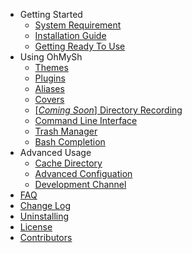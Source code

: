 - Getting Started
  - [System Requirement](/getting-started/system)
  - [Installation Guide](/getting-started/install)
  - [Getting Ready To Use](/getting-started/ready)
- Using OhMySh
  - [Themes](/using/theme)
  - [Plugins](/using/plugin)
  - [Aliases](/using/alias)
  - [Covers](/using/cover)
  - [[*Coming Soon*] Directory Recording](/using/bcd)
  - [Command Line Interface](/using/cli)
  - [Trash Manager](/using/trash)
  - [Bash Completion](/using/comp)
- Advanced Usage
  - [Cache Directory](/using/cache)
  - [Advanced Configuation](/using/advconfig)
  - [Development Channel](/using/dev)
- [FAQ](/other/faq.md)
- [Change Log](/other/changelog)
- [Uninstalling](/other/uninstall)
- [License](/other/license)
- [Contributors](/other/cont)
